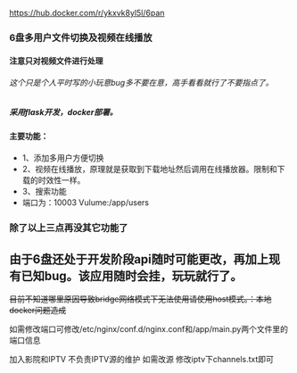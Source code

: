 https://hub.docker.com/r/ykxvk8yl5l/6pan  
### 6盘多用户文件切换及视频在线播放
#### 注意只对视频文件进行处理
###### 这个只是个人平时写的小玩意bug多不要在意，高手看看就行了不要指点了。
##### 采用flask开发，docker部署。
#### 主要功能：
- 1、添加多用户方便切换
- 2、视频在线播放，原理就是获取到下载地址然后调用在线播放器。限制和下载的时效性一样。
- 3、搜索功能
- 端口为：10003  Vulume:/app/users
### 除了以上三点再没其它功能了
## 由于6盘还处于开发阶段api随时可能更改，再加上现有已知bug。该应用随时会挂，玩玩就行了。
~~目前不知道哪里原因导致bridge网络模式下无法使用请使用host模式。：本地docker问题造成~~

如需修改端口可修改/etc/nginx/conf.d/nginx.conf和/app/main.py两个文件里的端口信息

加入影院和IPTV 不负责IPTV源的维护  如需改源 修改iptv下channels.txt即可
